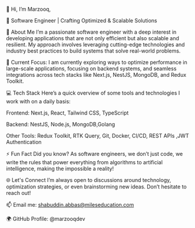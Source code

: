 👋 Hi, I’m Marzooq,

🚀 Software Engineer | Crafting Optimized & Scalable Solutions

👀 About Me
I’m a passionate software engineer with a deep interest in developing applications that are not only efficient but also scalable and resilient. My approach involves leveraging cutting-edge technologies and industry best practices to build systems that solve real-world problems.

🌱 Current Focus:
I am currently exploring ways to optimize performance in large-scale applications, focusing on backend systems,  and seamless integrations across tech stacks like Next.js, NestJS, MongoDB, and Redux Toolkit.

💻 Tech Stack
Here’s a quick overview of some tools and technologies I work with on a daily basis:

Frontend: Next.js, React, Tailwind CSS, TypeScript

Backend: NestJS, Node.js, MongoDB,Golang

Other Tools: Redux Toolkit, RTK Query, Git, Docker, CI/CD, REST APIs ,JWT Authentication


⚡ Fun Fact
Did you know? As software engineers, we don’t just code, we write the rules that power everything from algorithms to artificial intelligence, making the impossible a reality!

🌐 Let's Connect
I’m always open to discussions around technology, optimization strategies, or even brainstorming new ideas. Don’t hesitate to reach out!

📫 Email me: shabuddin.abbas@mileseducation.com

🌍 GitHub Profile: @marzooqdev

